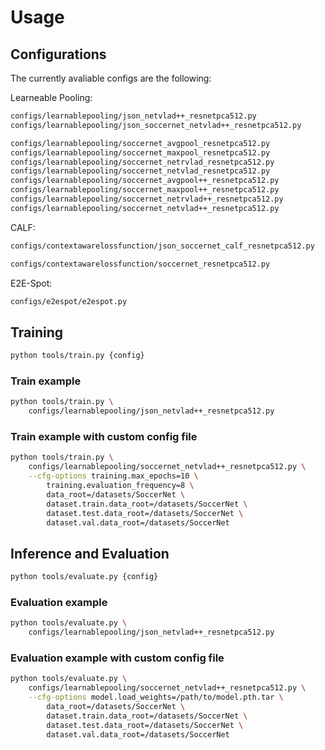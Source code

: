 # Usage

## Configurations

The currently avaliable configs are the following:

Learneable Pooling:

```bash
configs/learnablepooling/json_netvlad++_resnetpca512.py
configs/learnablepooling/json_soccernet_netvlad++_resnetpca512.py

configs/learnablepooling/soccernet_avgpool_resnetpca512.py
configs/learnablepooling/soccernet_maxpool_resnetpca512.py
configs/learnablepooling/soccernet_netrvlad_resnetpca512.py
configs/learnablepooling/soccernet_netvlad_resnetpca512.py
configs/learnablepooling/soccernet_avgpool++_resnetpca512.py
configs/learnablepooling/soccernet_maxpool++_resnetpca512.py
configs/learnablepooling/soccernet_netrvlad++_resnetpca512.py
configs/learnablepooling/soccernet_netvlad++_resnetpca512.py
```

CALF:

```bash
configs/contextawarelossfunction/json_soccernet_calf_resnetpca512.py

configs/contextawarelossfunction/soccernet_resnetpca512.py
```

E2E-Spot:

```bash
configs/e2espot/e2espot.py
```

## Training

```bash
python tools/train.py {config}
```

### Train example

```bash
python tools/train.py \
    configs/learnablepooling/json_netvlad++_resnetpca512.py
```

### Train example with custom config file

```bash
python tools/train.py \
    configs/learnablepooling/soccernet_netvlad++_resnetpca512.py \
    --cfg-options training.max_epochs=10 \
        training.evaluation_frequency=8 \
        data_root=/datasets/SoccerNet \
        dataset.train.data_root=/datasets/SoccerNet \
        dataset.test.data_root=/datasets/SoccerNet \
        dataset.val.data_root=/datasets/SoccerNet
```

## Inference and Evaluation

```bash
python tools/evaluate.py {config}
```

### Evaluation example

```bash
python tools/evaluate.py \
    configs/learnablepooling/json_netvlad++_resnetpca512.py
```

### Evaluation example with custom config file

```bash
python tools/evaluate.py \
    configs/learnablepooling/soccernet_netvlad++_resnetpca512.py \
    --cfg-options model.load_weights=/path/to/model.pth.tar \
        data_root=/datasets/SoccerNet \
        dataset.train.data_root=/datasets/SoccerNet \
        dataset.test.data_root=/datasets/SoccerNet \
        dataset.val.data_root=/datasets/SoccerNet
```
